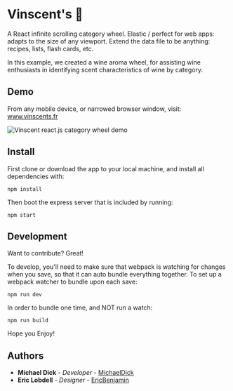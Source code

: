 # Vinscent's 🍷

A React infinite scrolling category wheel. Elastic / perfect for web apps: adapts to the size of any viewport. Extend the data file to be anything: recipes, lists, flash cards, etc.

In this example, we created a wine aroma wheel, for assisting wine enthusiasts in identifying scent characteristics of wine by category.


## Demo

From any mobile device, or narrowed browser window, visit: <a href="http://www.vinscents.fr">www.vinscents.fr</a>

<img src="/michaeldick/rainbow/blob/master/screenshot.gif" alt="Vinscent react.js category wheel demo" data-canonical-src="http://www.vinscents.fr/img/vinscents.gif" style="max-width:100%;">


## Install

First clone or download the app to your local machine, and install all dependencies with:

```
npm install

```

Then boot the express server that is included by running:

```
npm start

```

## Development

Want to contribute? Great!

To develop, you'll need to make sure that webpack is watching for changes when you save, so that it can auto bundle everything together. To set up a webpack watcher to bundle upon each save:

```
npm run dev

```

In order to bundle one time, and NOT run a watch:

```
npm run build

```

Hope you Enjoy!

## Authors

* **Michael Dick** - *Developer* - [MichaelDick](https://github.com/michaeldick)
* **Eric Lobdell** - *Designer* - [EricBenjamin](https://github.com/EricBenjamin)